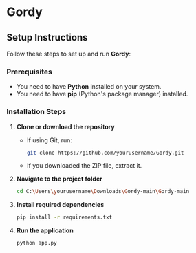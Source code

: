 # Gordy

## Setup Instructions

Follow these steps to set up and run **Gordy**:

### Prerequisites
- You need to have **Python** installed on your system.
- You need to have **pip** (Python's package manager) installed.

### Installation Steps

1. **Clone or download the repository**
   - If using Git, run:
     ```sh
     git clone https://github.com/yourusername/Gordy.git
     ```
   - If you downloaded the ZIP file, extract it.

2. **Navigate to the project folder**
   ```sh
   cd C:\Users\yourusername\Downloads\Gordy-main\Gordy-main
   ```

3. **Install required dependencies**
   ```sh
   pip install -r requirements.txt
   ```

4. **Run the application**
   ```sh
   python app.py
   ```

